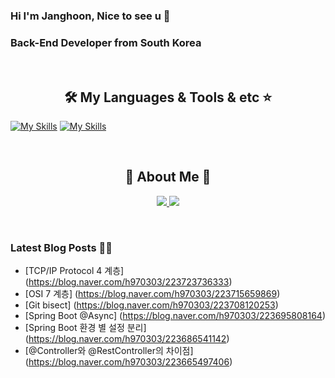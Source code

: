 
### Hi I'm Janghoon, Nice to see u 👋

### Back-End Developer from South Korea
<br>
<h2 align="center"> 🛠️ My Languages & Tools & etc ⭐</h2>

<p align="center">
  
  [![My Skills](https://skillicons.dev/icons?i=spring,java,vue,react,js,py&theme=light)](https://skillicons.dev)
  [![My Skills](https://skillicons.dev/icons?i=aws,github,git,mysql,idea,notion,gradle,postman&theme=light)](https://skillicons.dev)
</p>
<br>
<h2 align="center"> 🐶 About Me 🐻 </h2>

<p align="center">
  <a href="https://blog.naver.com/h970303">
    <img src="https://img.shields.io/badge/ My blog-03C75A?style=flat-square&logo=Naver&logoColor=white&link=https://blog.naver.com/h970303"/>
  </a>  
  <a href="https://www.notion.so/b2c5191c870646589bed49963bf68f5e">
    <img src="https://img.shields.io/badge/Notion-000000?style=flat-square&logo=Notion&logoColor=white&link=https://www.notion.so/Janghoon-s-page-ee84d4dd9b6343a6a4c585d03a914d56"/>
  </a>
</p>



<br>

### Latest Blog Posts 🧑‍💻
- [TCP/IP Protocol 4 계층] (https://blog.naver.com/h970303/223723736333)
- [OSI 7 계층] (https://blog.naver.com/h970303/223715659869)
- [Git bisect] (https://blog.naver.com/h970303/223708120253)
- [Spring Boot @Async] (https://blog.naver.com/h970303/223695808164)
- [Spring Boot 환경 별 설정 분리] (https://blog.naver.com/h970303/223686541142)
- [@Controller와 @RestController의 차이점] (https://blog.naver.com/h970303/223665497406)
